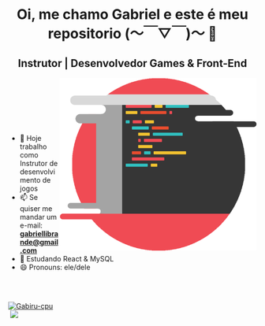 <h1 align="center"> <b>Oi, me chamo Gabriel e este é meu repositorio  (～￣▽￣)～</b> 🚀</h1>
<h2 align="center">Instrutor | Desenvolvedor Games & Front-End</h2>

<img align="right" width="400px" src="./imgBackground.png">

<br><br><br><br><br>
##
- 🔭 Hoje trabalho como Instrutor de desenvolvimento de jogos
- 📫 Se quiser me mandar um e-mail: **gabriellibrande@gmail.com**
- 🌱 Estudando React & MySQL
- 😄 Pronouns: ele/dele


<br><br>

<div style="display: flex; align-items: center; justify-content: center;">
    <a href="https://github.com/Gabiru-cpu?tab=repositories">
    <img src="https://github-readme-stats.vercel.app/api/top-langs?username=Gabiru-cpu&show_icons=true&locale=en&theme=radical" alt="Gabiru-cpu" />  
	  <img height="-375em" width="500em" align="right" src="https://github-readme-stats.vercel.app/api?username=Gabiru-cpu&show_icons=true&theme=radical&include_all_commits=true&count_private=true"/>
      
</div>

